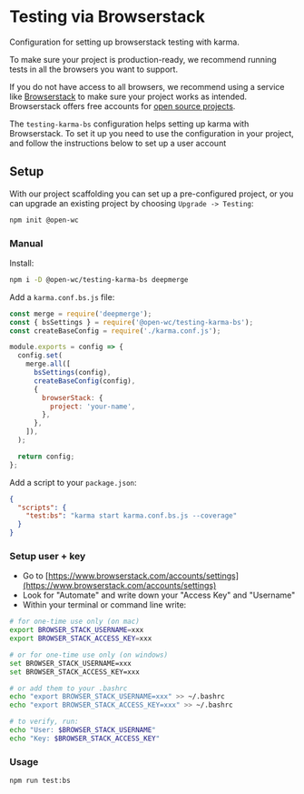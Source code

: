 # Testing via Browserstack

Configuration for setting up browserstack testing with karma.

[//]: # 'AUTO INSERT HEADER PREPUBLISH'

To make sure your project is production-ready, we recommend running tests in all the browsers you want to support.

If you do not have access to all browsers, we recommend using a service like [Browserstack](https://www.browserstack.com/) to make sure your project works as intended.
Browserstack offers free accounts for [open source projects](https://www.browserstack.com/open-source).

The `testing-karma-bs` configuration helps setting up karma with Browserstack. To set it up you need to use the configuration in your project, and follow the instructions below to set up a user account

## Setup

With our project scaffolding you can set up a pre-configured project, or you can upgrade an existing project by choosing `Upgrade -> Testing`:

```bash
npm init @open-wc
```

### Manual

Install:

```bash
npm i -D @open-wc/testing-karma-bs deepmerge
```

Add a `karma.conf.bs.js` file:

```javascript
const merge = require('deepmerge');
const { bsSettings } = require('@open-wc/testing-karma-bs');
const createBaseConfig = require('./karma.conf.js');

module.exports = config => {
  config.set(
    merge.all([
      bsSettings(config),
      createBaseConfig(config),
      {
        browserStack: {
          project: 'your-name',
        },
      },
    ]),
  );

  return config;
};
```

Add a script to your `package.json`:

```json
{
  "scripts": {
    "test:bs": "karma start karma.conf.bs.js --coverage"
  }
}
```

### Setup user + key

- Go to [https://www.browserstack.com/accounts/settings](https://www.browserstack.com/accounts/settings)
- Look for "Automate" and write down your "Access Key" and "Username"
- Within your terminal or command line write:

```bash
# for one-time use only (on mac)
export BROWSER_STACK_USERNAME=xxx
export BROWSER_STACK_ACCESS_KEY=xxx

# or for one-time use only (on windows)
set BROWSER_STACK_USERNAME=xxx
set BROWSER_STACK_ACCESS_KEY=xxx

# or add them to your .bashrc
echo "export BROWSER_STACK_USERNAME=xxx" >> ~/.bashrc
echo "export BROWSER_STACK_ACCESS_KEY=xxx" >> ~/.bashrc

# to verify, run:
echo "User: $BROWSER_STACK_USERNAME"
echo "Key: $BROWSER_STACK_ACCESS_KEY"
```

### Usage

```bash
npm run test:bs
```

<script>
  export default {
    mounted() {
      const editLink = document.querySelector('.edit-link a');
      if (editLink) {
        const url = editLink.href;
        editLink.href = url.substr(0, url.indexOf('/master/')) + '/master/packages/testing-karma-bs/README.md';
      }
    }
  }
</script>
